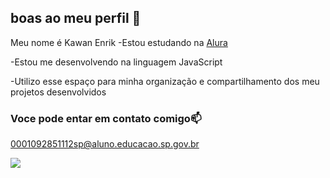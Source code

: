 ## boas ao meu perfil 👋
Meu nome é   Kawan Enrik 
-Estou estudando na [Alura](https://www.alura.com.br)

-Estou me desenvolvendo na linguagem JavaScript

-Utilizo esse espaço para minha organização e compartilhamento dos meu projetos desenvolvidos

### Voce pode entar em contato comigo📫
0001092851112sp@aluno.educacao.sp.gov.br


![](https://media1.tenor.com/m/tdI4BoQSh14AAAAd/sasuke-gif.gif)
